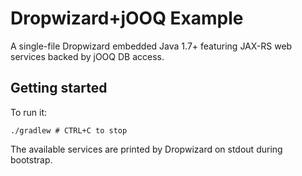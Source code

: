 # Dropwizard+jOOQ Example

A single-file Dropwizard embedded Java 1.7+ featuring JAX-RS web services backed by jOOQ DB access.

## Getting started

To run it:

```
./gradlew # CTRL+C to stop
```

The available services are printed by Dropwizard on stdout during bootstrap.

